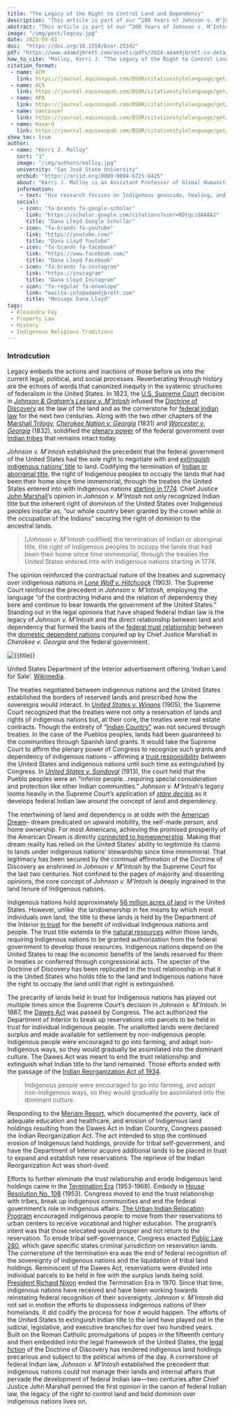 ```yaml
---
title: "The Legacy of the Right to Control Land and Dependency"
description: "This article is part of our “200 Years of Johnson v. M’Intosh: Law, Religion, and Native American Lands” series. - The Legacy of the Right to Control Land and Dependency"
abstract: "This article is part of our “200 Years of Johnson v. M’Intosh: Law, Religion, and Native American Lands” series. - Legacy embeds the actions and inactions of those before us into the current legal, political, and social processes. Reverberating through history are the echoes of words that canonized inequity in the systemic structures of federalism in the United States. In 1823,"
image: "/img/post/legcay.jpg"
date: 2023-04-01
doi:  "https://doi.org/10.1558/bsor.25342"
pdf: "https://www.adamdjbrett.com/assets/pdfs/2024-adamdjbrett-cv-detailed-rev10-web.pdf"
how_to_cite: "Malloy, Kerri J. “The Legacy of the Right to Control Land and Dependency.” Canopy Forum. April 1, 2023."
citation_format: 
 - name: ACM
   link: https://journal.equinoxpub.com/BSOR/citationstylelanguage/get/acm-sig-proceedings?submissionId=25342&publicationId=24072&issueId=2679
 - name: ACS
   link: https://journal.equinoxpub.com/BSOR/citationstylelanguage/get/acs-nano?submissionId=25342&publicationId=24072&issueId=2679
 - name: APA
   link: https://journal.equinoxpub.com/BSOR/citationstylelanguage/get/apa?submissionId=25342&publicationId=24072&issueId=2679
 - name: Vancouver
   link: https://journal.equinoxpub.com/BSOR/citationstylelanguage/get/vancouver?submissionId=25342&publicationId=24072&issueId=2679
 - name: Havard
   link: https://journal.equinoxpub.com/BSOR/citationstylelanguage/get/harvard-cite-them-right?submissionId=25342&publicationId=24072&issueId=2679
show_toc: true
author: 
 - name: "Kerri J. Malloy"
   sort: "1"
   image: "/img/authors/malloy.jpg"
   university: "San José State University"
   orchid: "https://orcid.org/0009-0004-6725-8425"
   about: "Kerri J. Malloy is an Assistant Professor of Global Humanities and Special Advisor on Native American and Indigenous Studies to the Office of the Provost at San José State University. "
   information: 
    - text: "His research focuses on Indigenous genocide, healing, and reconciliation in North America and the necessity of systemic change within social structures to advance transitional justice."
   social:
    - icon: "fa-brands fa-google-scholar"
      link: "https://scholar.google.com/citations?user=RDtqciQAAAAJ"
      title: "Dana Lloyd Google Schollar"
    - icon: "fa-brands fa-youtube"
      link: "https://youtube.com/"
      title: "Dana Lloyd Youtube"
    - icon: "fa-brands fa-facebook"
      link: "https://www.facebook.com/"
      title: "Dana Lloyd Facebook"
    - icon: "fa-brands fa-instagram"
      link: "https://instagram"
      title: "Dana Lloyd Instagram"
    - icon: "fa-regular fa-envelope"
      link: "mailto:info@adamdjbrett.com"
      title: "Message Dana Lloyd"
tags: 
 - Alexandra Fay
 - Property Law
 - History
 - Indigenous Religious Traditions
---
```


### Introdcution

Legacy embeds the actions and inactions of those before us into the current legal, political, and social processes. Reverberating through history are the echoes of words that canonized inequity in the systemic structures of federalism in the United States. In 1823, the [U.S. Supreme Court](https://www.supremecourt.gov/opinions/21pdf/19-1392_6j37.pdf) decision in _[Johnson & Graham’s Lessee v. M’Intosh](https://www.oyez.org/cases/1789-1850/21us543)_ infused the [Doctrine of Discovery](https://www.law.cornell.edu/wex/doctrine_of_discovery) as the law of the land and as the cornerstone for [federal Indian law](https://www.courts.ca.gov/27002.htm) for the next two centuries. Along with the two other chapters of the [Marshall Trilogy](https://uaf.edu/tribal/academics/112/unit-1/marshalltrilogy.php), [_Cherokee Nation v. Georgia_](https://www.law.cornell.edu/supremecourt/text/30/1) (1831) and [_Worcester v. Georgia_](https://www.oyez.org/cases/1789-1850/31us515) (1832), solidified the [plenary power](https://www.law.cornell.edu/wex/plenary_power) of the federal government over [Indian tribes](https://www.law.cornell.edu/uscode/text/34/12133) that remains intact today. 

_Johnson v. M’Intosh_ established the precedent that the federal government of the United States had the sole right to negotiate with and [extinguish indigenous nations’ title](https://scholarship.law.wm.edu/cgi/viewcontent.cgi?article=1050&context=facpubs) to land. Codifying the termination of [Indian or aboriginal title](https://commons.und.edu/cgi/viewcontent.cgi?article=2116&context=ndlr#:~:text=Aboriginal%20title%2C%20also%20known%20as,continuous%20possession%20of%20the%20soil.), the right of Indigenous peoples to occupy the lands that had been their home since time immemorial, through the treaties the United States entered into with Indigenous nations [starting in 1774](https://www.archives.gov/research/native-americans/treaties). Chief Justice [John Marshall](https://www.britannica.com/biography/John-Marshall)’s opinion in _Johnson v. M’Intosh_ not only recognized Indian title but the inherent right of dominion of the United States over Indigenous peoples insofar as, “our whole country been granted by the crown while in the occupation of the Indians” securing the right of dominion to the ancestral lands. 

> \[_Johnson v. M’Intosh_ codified\] the termination of Indian or aboriginal title, the right of Indigenous peoples to occupy the lands that had been their home since time immemorial, through the treaties the United States entered into with Indigenous nations starting in 1774.

The opinion reinforced the contractual nature of the treaties and supremacy over indigenous nations in [_Lone Wolf v. Hitchcock_](https://thorpe.law.ou.edu/treatises/cases/hitchcock.html) (1903). The Supreme Court reinforced the precedent in _Johnson v. M’Intosh,_ employing the language “of the contracting Indians and the relation of dependency they bore and continue to bear towards the government of the United States.” Standing out in the legal opinions that have shaped federal Indian law is the legacy of _Johnson v. M’Intosh_ and the direct relationship between land and dependency that formed the basis of the [federal trust relationship](https://www.bia.gov/faqs/what-federal-indian-trust-responsibility) between the [domestic dependent nations](https://www.justice.gov/enrd/timeline-event/federal-trust-doctrine-first-described-supreme-court) conjured up by Chief Justice Marshall in _Cherokee v. Georgia_ and the federal government. 

![{{title}}](/img/post/legal.jpg)

United States Department of the Interior advertisement offering ‘Indian Land for Sale’. [Wikimedia](https://commons.wikimedia.org/wiki/File:Indian_Land_for_Sale.jpg).

The treaties negotiated between indigenous nations and the United States established the borders of reserved lands and prescribed how the sovereigns would interact. In [_United States v. Winans_](https://supreme.justia.com/cases/federal/us/198/371/) (1905), the Supreme Court recognized that the treaties were not only a reservation of lands and rights of indigenous nations but, at their core, the treaties were real estate contracts. Though the entirety of “[Indian Country”](https://www.epa.gov/pesticide-applicator-certification-indian-country/definition-indian-country#definition) was not secured through treaties. In the case of the Pueblos peoples, lands had been guaranteed to the communities through Spanish land grants. It would take the Supreme Court to affirm the plenary power of Congress to recognize such grants and dependency of indigenous nations – affirming a [trust responsibility](https://www.doi.gov/sites/doi.gov/files/migrated/news/pressreleases/upload/Signed-SO-3335.pdfhttps://www.doi.gov/sites/doi.gov/files/migrated/news/pressreleases/upload/Signed-SO-3335.pdf) between the United States and indigenous nations until such time as extinguished by Congress. In [_United States v. Sandoval_](https://supreme.justia.com/cases/federal/us/231/28/) (1913), the court held that the Pueblo peoples were an “inferior people…requiring special consideration and protection like other Indian communities.” _Johnson v. M’Intosh_’s legacy looms heavily in the Supreme Court’s application of [_stare decisis_](https://www.law.cornell.edu/wex/stare_decisis) as it develops federal Indian law around the concept of land and dependency.

The intertwining of land and dependency is at odds with the [American Dream](https://www.bushcenter.org/catalyst/state-of-the-american-dream/churchwell-history-of-the-american-dream)– dream predicated on upward mobility, the self-made person, and home ownership. For most Americans, achieving the promised prosperity of the American Dream is directly [connected to homeownership](https://www.bankrate.com/pdfs/pr/20220330-march-fsp.pdf). Making that dream reality has relied on the United States’ ability to legitimize its claims to lands under indigenous nations’ stewardship since time immemorial. That legitimacy has been secured by the continual affirmation of the Doctrine of Discovery as enshrined in _Johnson v. M’Intosh_ by the Supreme Court for the last two centuries. Not confined to the pages of majority and dissenting opinions, the core concept of _Johnson v. M’Intosh_ is deeply ingrained in the land tenure of Indigenous nations.

Indigenous nations hold approximately [56 million acres of land](https://revenuedata.doi.gov/how-revenue-works/native-american-ownership-governance/#:~:text=Trust%20land%20%2C%20in%20which%20the,title%20under%20specific%20statutory%20authority.) in the United States. However, unlike  the landownership in fee means by which most individuals own land, the title to these lands is held by the Department of the Interior [in trust](https://revenuedata.doi.gov/how-revenue-works/native-american-ownership-governance/#:~:text=Trust%20land%20%2C%20in%20which%20the,title%20under%20specific%20statutory%20authority.) for the benefit of individual Indigenous nations and people. The trust title extends to the [natural resources](https://revenuedata.doi.gov/how-revenue-works/native-american-ownership-governance/#:~:text=Trust%20land%20%2C%20in%20which%20the,title%20under%20specific%20statutory%20authority.) within those lands, requiring Indigenous nations to be granted authorization from the federal government to develop those resources. Indigenous nations depend on the United States to reap the economic benefits of the lands reserved for them in treaties or conferred through congressional acts. The specter of the Doctrine of Discovery has been replicated in the trust relationship in that it is the United States who holds title to the land and Indigenous nations have the right to occupy the land until that right is extinguished. 

The precarity of lands held in trust for Indigenous nations has played out multiple times since the Supreme Court’s decision in _Johnson v. M’Intosh_. In 1887, the [Dawes Act](https://www.archives.gov/milestone-documents/dawes-act) was passed by Congress. The act authorized the Department of Interior to break up reservations into parcels to be held in trust for individual indigenous people. The unallotted lands were declared surplus and made available for settlement by non-indigenous people. Indigenous people were encouraged to go into farming, and adopt non-Indigenous ways, so they would gradually be assimilated into the dominant culture. The Dawes Act was meant to end the trust relationship and extinguish what Indian title to the land remained. Those efforts ended with the passage of the [Indian Reorganization Act of 1934](https://www.govinfo.gov/content/pkg/COMPS-5299/pdf/COMPS-5299.pdf).

> Indigenous people were encouraged to go into farming, and adopt non-Indigenous ways, so they would gradually be assimilated into the dominant culture.

Responding to the [Meriam Report](https://narf.org/nill/resources/meriam.html), which documented the poverty, lack of adequate education and healthcare, and erosion of Indigenous land holdings resulting from the Dawes Act in Indian Country, Congress passed the Indian Reorganization Act. The act intended to stop the continued erosion of Indigenous land holdings, provide for tribal self-government, and have the Department of Interior acquire additional lands to be placed in trust to expand and establish new reservations. The reprieve of the Indian Reorganization Act was short-lived.

Efforts to further eliminate the trust relationship and erode Indigenous land holdings came in the [Termination Era](https://library.law.howard.edu/civilrightshistory/indigenous/termination#:~:text=The%20Termination%20Era%20saw%20a,(August%201%2C%201953).) (1953-1968). Embody in [House Resolution No. 108](https://web.archive.org/web/20070608052514/http:/www.digitalhistory.uh.edu/native_voices/voices_display.cfm?id=96) (1953). Congress moved to end the trust relationship with tribes, break up indigenous communities and end the federal government’s role in indigenous affairs. [The Urban Indian Relocation Program](https://www.archives.gov/education/lessons/indian-relocation.html) encouraged indigenous people to move from their reservations to urban centers to receive vocational and higher education. The program’s intent was that those relocated would prosper and not return to the reservation. To erode tribal self-governance, Congress enacted [Public Law 280](https://www.acf.hhs.gov/ana/fact-sheet/american-indians-and-alaska-natives-public-law-280-tribes#:~:text=In%201953%2C%20Congress%20enacted%20Public,be%20handled%20by%20state%20courts.), which gave specific states criminal jurisdiction on reservation lands. The cornerstone of the termination era was the end of federal recognition of the sovereignty of indigenous nations and the liquidation of tribal land holdings. Reminiscent of the Dawes Act, reservations were divided into individual parcels to be held in fee with the surplus lands being sold. [President Richard Nixon](https://www.epa.gov/tribal/president-nixon-special-message-indian-affairs-july-8-1970) ended the Termination Era in 1970. Since that time, indigenous nations have received and have been working towards reinstating federal recognition of their sovereignty. _Johnson v. M’Intosh_ did not set in motion the efforts to dispossess indigenous nations of their homelands. It did codify the process for how it would happen. The efforts of the United States to extinguish Indian title to the land have played out in the judicial, legislative, and executive branches for over two hundred years. Built on the Roman Catholic promulgations of popes in the fifteenth century and then embedded into the legal framework of the United States, the [legal fiction](https://www.law.cornell.edu/wex/legal_fiction) of the Doctrine of Discovery has rendered indigenous land holdings precarious and subject to the political whims of the day. A cornerstone of federal Indian law, _Johnson v. M’Intosh_ established the precedent that indigenous nations could not manage their lands and internal affairs that pervade the development of federal Indian law—two centuries after Chief Justice John Marshall penned the first opinion in the canon of federal Indian law, the legacy of the right to control land and hold dominion over indigenous nations lives on.
